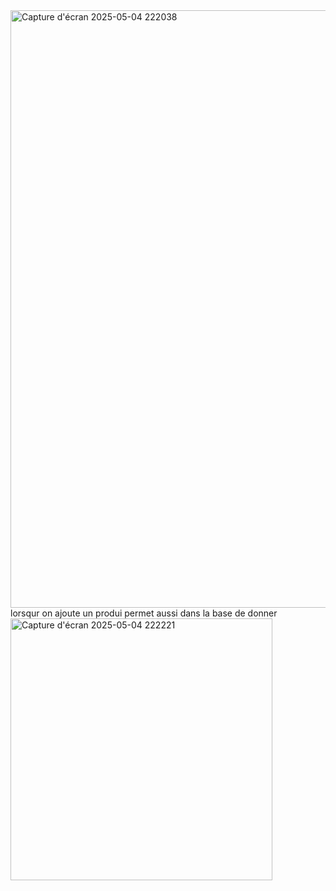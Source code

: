 <img width="956" alt="Capture d'écran 2025-05-04 222038" src="https://github.com/user-attachments/assets/c05a157d-819b-48e8-b295-1b46f30c2faa" />
lorsqur on ajoute un produi permet aussi dans la base de donner
<img width="419" alt="Capture d'écran 2025-05-04 222221" src="https://github.com/user-attachments/assets/4d1577b9-e711-4611-845d-42a7453bda6f" />

